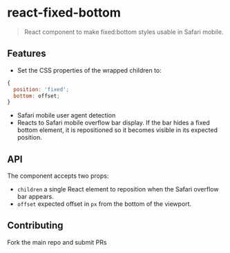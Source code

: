 # react-fixed-bottom

> React component to make fixed:bottom styles usable in Safari mobile.

## Features

- Set the CSS properties of the wrapped children to:

```javascript
{
  position: 'fixed';
  bottom: offset;
}
```

- Safari mobile user agent detection
- Reacts to Safari mobile overflow bar display. If the bar hides a fixed bottom element,
  it is repositioned so it becomes visible in its expected position.

## API

The component accepts two props:

- `children` a single React element to reposition when the Safari overflow bar appears.
- `offset` expected offset in `px` from the bottom of the viewport.

## Contributing

Fork the main repo and submit PRs
